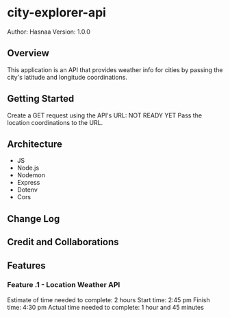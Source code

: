 # city-explorer-api

Author: Hasnaa Version: 1.0.0

## Overview

This application is an API that provides weather info for cities by passing the city's latitude and longitude coordinations.

## Getting Started

Create a GET request using the API's URL: NOT READY YET Pass the location coordinations to the URL.

## Architecture

* JS
* Node.js
* Nodemon
* Express
* Dotenv
* Cors

## Change Log

## Credit and Collaborations

## Features

### Feature .1 - Location Weather API

Estimate of time needed to complete: 2 hours Start time: 2:45 pm Finish time: 4:30 pm Actual time needed to complete: 1 hour and 45 minutes

